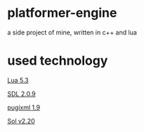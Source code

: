 # platformer-engine
a side project of mine, written in c++ and lua

# used technology
[Lua 5.3](http://www.lua.org/)

[SDL 2.0.9](https://www.libsdl.org/)

[pugixml 1.9](https://pugixml.org/)

[Sol v2.20](https://github.com/ThePhD/sol2)
